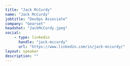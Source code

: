 ```yaml
---
title: "Jack McCurdy"
name: "Jack McCurdy"
jobtitle: "DevOps Associate"
company: "Gearset"
headshot: "JackMcCurdy.jpeg"
social:
    - type: linkedin
      handle: "jack-mccurdy"
      url: "https://www.linkedin.com/in/jack-mccurdy/"
layout: speaker
description: ""
---
```


